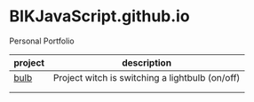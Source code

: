 # BIKJavaScript.github.io
Personal Portfolio
 
| project         | description |
| --------------- | ----------------------------------------------- |
| [bulb](https://bikarabojkov.github.io/BIKJavaScript.github.io/bulb/index.html)|  Project witch is switching a lightbulb (on/off) |
|                 |                                                 |
|                 |                                                 |